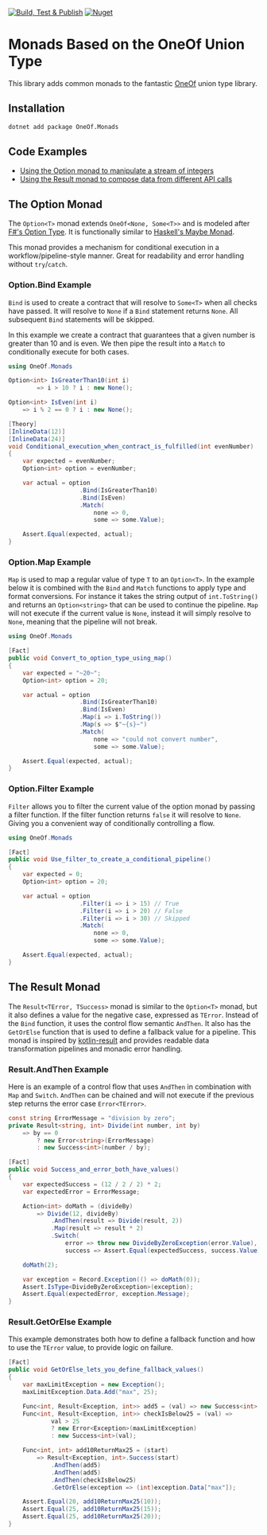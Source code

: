 [![Build, Test & Publish](https://github.com/svan-jansson/OneOf.Monads/actions/workflows/build-test-publish.yml/badge.svg)](https://github.com/svan-jansson/OneOf.Monads/actions/workflows/build-test-publish.yml) [![Nuget](https://img.shields.io/nuget/v/OneOf.Monads)](https://www.nuget.org/packages/OneOf.Monads/)

# Monads Based on the OneOf Union Type

This library adds common monads to the fantastic [OneOf](https://github.com/mcintyre321/OneOf) union type library.

## Installation

```bash
dotnet add package OneOf.Monads
```

## Code Examples

- [Using the Option monad to manipulate a stream of integers](examples/option-examples/Program.cs)
- [Using the Result monad to compose data from different API calls](examples/result-examples/Program.cs)

## The Option Monad

The `Option<T>` monad extends `OneOf<None, Some<T>>` and is modeled after [F#'s Option Type](https://docs.microsoft.com/en-us/dotnet/fsharp/language-reference/options). It is functionally similar to [Haskell's Maybe Monad](https://wiki.haskell.org/Maybe).

This monad provides a mechanism for conditional execution in a workflow/pipeline-style manner. Great for readability and error handling without `try`/`catch`.

### Option.Bind Example

`Bind` is used to create a contract that will resolve to `Some<T>` when all checks have passed. It will resolve to `None` if a `Bind` statement returns `None`. All subsequent `Bind` statements will be skipped.

In this example we create a contract that guarantees that a given number is greater than 10 and is even. We then pipe the result into a `Match` to conditionally execute for both cases.

```csharp
using OneOf.Monads

Option<int> IsGreaterThan10(int i)
        => i > 10 ? i : new None();

Option<int> IsEven(int i)
    => i % 2 == 0 ? i : new None();

[Theory]
[InlineData(12)]
[InlineData(24)]
void Conditional_execution_when_contract_is_fulfilled(int evenNumber)
{
    var expected = evenNumber;
    Option<int> option = evenNumber;

    var actual = option
                    .Bind(IsGreaterThan10)
                    .Bind(IsEven)
                    .Match(
                        none => 0,
                        some => some.Value);

    Assert.Equal(expected, actual);
}
```

### Option.Map Example

`Map` is used to map a regular value of type `T` to an `Option<T>`. In the example below it is combined with the `Bind` and `Match` functions to apply type and format conversions. For instance it takes the string output of `int.ToString()` and returns an `Option<string>` that can be used to continue the pipeline. `Map` will not execute if the current value is `None`, instead it will simply resolve to `None`, meaning that the pipeline will not break.

```csharp
using OneOf.Monads

[Fact]
public void Convert_to_option_type_using_map()
{
    var expected = "~20~";
    Option<int> option = 20;

    var actual = option
                    .Bind(IsGreaterThan10)
                    .Bind(IsEven)
                    .Map(i => i.ToString())
                    .Map(s => $"~{s}~")
                    .Match(
                        none => "could not convert number",
                        some => some.Value);

    Assert.Equal(expected, actual);
}
```

### Option.Filter Example

`Filter` allows you to filter the current value of the option monad by passing a filter function. If the filter function returns `false` it will resolve to `None`. Giving you a convenient way of conditionally controlling a flow.

```csharp
using OneOf.Monads

[Fact]
public void Use_filter_to_create_a_conditional_pipeline()
{
    var expected = 0;
    Option<int> option = 20;

    var actual = option
                    .Filter(i => i > 15) // True
                    .Filter(i => i > 20) // False
                    .Filter(i => i > 30) // Skipped
                    .Match(
                        none => 0,
                        some => some.Value);

    Assert.Equal(expected, actual);
}
```

## The Result Monad

The `Result<TError, TSuccess>` monad is similar to the `Option<T>` monad, but it also defines a value for the negative case, expressed as `TError`. Instead of the `Bind` function, it uses the control flow semantic `AndThen`. It also has the `GetOrElse` function that is used to define a fallback value for a pipeline. This monad is inspired by [kotlin-result](https://github.com/michaelbull/kotlin-result/) and provides readable data transformation pipelines and monadic error handling.

### Result.AndThen Example

Here is an example of a control flow that uses `AndThen` in combination with `Map` and `Switch`. `AndThen` can be chained and will not execute if the previous step returns the error case `Error<TError>`.

```csharp
const string ErrorMessage = "division by zero";
private Result<string, int> Divide(int number, int by)
    => by == 0
        ? new Error<string>(ErrorMessage)
        : new Success<int>(number / by);

[Fact]
public void Success_and_error_both_have_values()
{
    var expectedSuccess = (12 / 2 / 2) * 2;
    var expectedError = ErrorMessage;

    Action<int> doMath = (divideBy)
        => Divide(12, divideBy)
            .AndThen(result => Divide(result, 2))
            .Map(result => result * 2)
            .Switch(
                error => throw new DivideByZeroException(error.Value),
                success => Assert.Equal(expectedSuccess, success.Value));

    doMath(2);

    var exception = Record.Exception(() => doMath(0));
    Assert.IsType<DivideByZeroException>(exception);
    Assert.Equal(expectedError, exception.Message);
}
```

### Result.GetOrElse Example

This example demonstrates both how to define a fallback function and how to use the `TError` value, to provide logic on failure.

```csharp
[Fact]
public void GetOrElse_lets_you_define_fallback_values()
{
    var maxLimitException = new Exception();
    maxLimitException.Data.Add("max", 25);

    Func<int, Result<Exception, int>> add5 = (val) => new Success<int>(val + 5);
    Func<int, Result<Exception, int>> checkIsBelow25 = (val) =>
            val > 25
            ? new Error<Exception>(maxLimitException)
            : new Success<int>(val);

    Func<int, int> add10ReturnMax25 = (start)
        => Result<Exception, int>.Success(start)
            .AndThen(add5)
            .AndThen(add5)
            .AndThen(checkIsBelow25)
            .GetOrElse(exception => (int)exception.Data["max"]);

    Assert.Equal(20, add10ReturnMax25(10));
    Assert.Equal(25, add10ReturnMax25(15));
    Assert.Equal(25, add10ReturnMax25(20));
}
```
